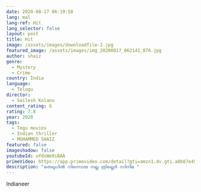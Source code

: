 ```yaml
---
date: 2020-08-17 06:19:58
lang: mal
lang-ref: Hit
lang_selector: false
layout: post
title: Hit
image: /assets/images/downloadfile-2.jpg
featured_image: /assets/images/img_20200817_062141_876.jpg
author: shaiz
genre:
  - Mystery
  - Crime
country: India
language:
  - Telugu
director:
  - Sailesh Kolanu
content_rating: G
rating: 7.8
year: 2020
tags:
  - Tegu movies
  - Indian thriller
  - MOHAMMED SHAIZ
featured: false
imageshadow: false
youtubeId: uYdsWe9iBAA
primeVideo: https://app.primevideo.com/detail?gti=amzn1.dv.gti.a8b87e49-d2c6-9a31-38a3-3630938e3f0c&ref_=atv_dp_share_mv&r=web
description: "തെലുഗിൽ നിന്നൊരു നല്ല ത്രില്ലെർ സിനിമ "
---
```

Indianeer